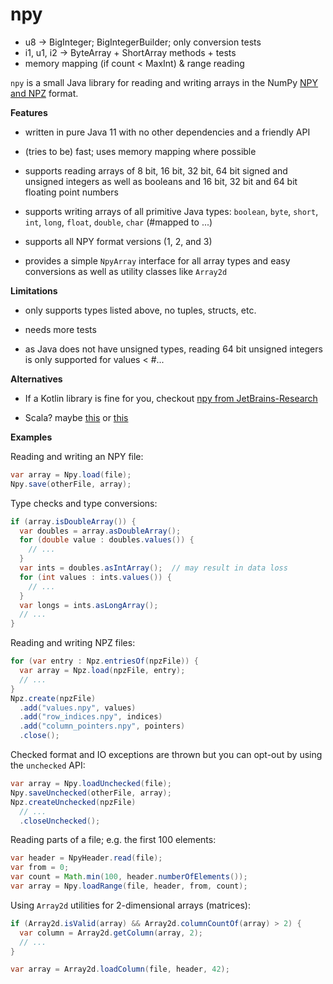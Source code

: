 # npy

* u8 -> BigInteger; BigIntegerBuilder; only conversion tests
* i1, u1, i2 -> ByteArray + ShortArray methods + tests
* memory mapping (if count < MaxInt) & range reading


`npy` is a small Java library for reading and writing arrays in the NumPy 
[NPY and NPZ](https://numpy.org/devdocs/reference/generated/numpy.lib.format.html) format.

__Features__

* written in pure Java 11 with no other dependencies and a friendly API

* (tries to be) fast; uses memory mapping where possible

* supports reading arrays of 8 bit, 16 bit, 32 bit, 64 bit signed and unsigned integers as well as booleans and 16 bit, 32 bit and 64 bit floating point numbers

* supports writing arrays of all primitive Java types: `boolean`, `byte`, `short`, `int`, `long`, `float`, `double`, `char` (#mapped to ...)

* supports all NPY format versions (1, 2, and 3)

* provides a simple `NpyArray` interface for all array types and easy conversions as well as utility classes like `Array2d`



__Limitations__

* only supports types listed above, no tuples, structs, etc.

* needs more tests

* as Java does not have unsigned types, reading 64 bit unsigned integers is only supported for values < #...



__Alternatives__

* If a Kotlin library is fine for you, checkout [npy from JetBrains-Research](https://github.com/JetBrains-Research/npy)

* Scala? maybe [this](https://github.com/priimak/scala-data) or [this](https://github.com/indix/ml2npy)



__Examples__

Reading and writing an NPY file:

```java
var array = Npy.load(file);
Npy.save(otherFile, array);
```

Type checks and type conversions:

```java
if (array.isDoubleArray()) {
  var doubles = array.asDoubleArray();
  for (double value : doubles.values()) {
    // ...    
  }
  var ints = doubles.asIntArray();  // may result in data loss
  for (int values : ints.values()) {
    // ...
  }
  var longs = ints.asLongArray();
  // ...
}
```

Reading and writing NPZ files:

```java
for (var entry : Npz.entriesOf(npzFile)) {
  var array = Npz.load(npzFile, entry);
  // ...
}
Npz.create(npzFile)
  .add("values.npy", values)
  .add("row_indices.npy", indices)
  .add("column_pointers.npy", pointers)
  .close();
```

Checked format and IO exceptions are thrown but you can opt-out by using the `unchecked` API:

```java
var array = Npy.loadUnchecked(file);
Npy.saveUnchecked(otherFile, array);
Npz.createUnchecked(npzFile)
  // ...
  .closeUnchecked();
```

Reading parts of a file; e.g. the first 100 elements:

```java
var header = NpyHeader.read(file);
var from = 0;
var count = Math.min(100, header.numberOfElements());
var array = Npy.loadRange(file, header, from, count);
```

 Using `Array2d` utilities for 2-dimensional arrays (matrices):

```java
if (Array2d.isValid(array) && Array2d.columnCountOf(array) > 2) {
  var column = Array2d.getColumn(array, 2);
  // ...  
}

var array = Array2d.loadColumn(file, header, 42);
```
